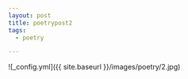```yaml
---
layout: post
title: poetrypost2
tags:
  - poetry

---
```




![_config.yml]({{ site.baseurl }}/images/poetry/2.jpg)

